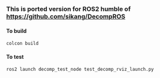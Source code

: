### This is ported version for ROS2 humble of https://github.com/sikang/DecompROS 

#### To build 

    colcon build

#### To test 
    
    ros2 launch decomp_test_node test_decomp_rviz_launch.py
